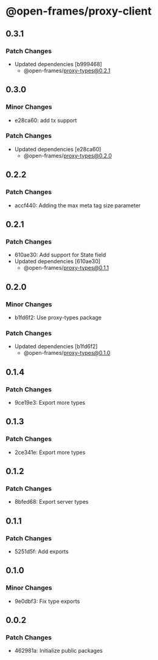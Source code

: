 # @open-frames/proxy-client

## 0.3.1

### Patch Changes

- Updated dependencies [b999468]
  - @open-frames/proxy-types@0.2.1

## 0.3.0

### Minor Changes

- e28ca60: add tx support

### Patch Changes

- Updated dependencies [e28ca60]
  - @open-frames/proxy-types@0.2.0

## 0.2.2

### Patch Changes

- accf440: Adding the max meta tag size parameter

## 0.2.1

### Patch Changes

- 610ae30: Add support for State field
- Updated dependencies [610ae30]
  - @open-frames/proxy-types@0.1.1

## 0.2.0

### Minor Changes

- b1fd6f2: Use proxy-types package

### Patch Changes

- Updated dependencies [b1fd6f2]
  - @open-frames/proxy-types@0.1.0

## 0.1.4

### Patch Changes

- 9ce19e3: Export more types

## 0.1.3

### Patch Changes

- 2ce341e: Export more types

## 0.1.2

### Patch Changes

- 8bfed68: Export server types

## 0.1.1

### Patch Changes

- 5251d5f: Add exports

## 0.1.0

### Minor Changes

- 9e0dbf3: Fix type exports

## 0.0.2

### Patch Changes

- 462981a: Initialize public packages
